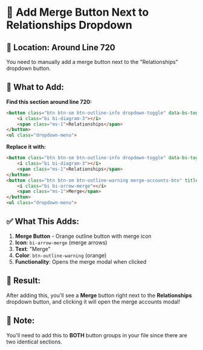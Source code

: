 # 🔧 **Add Merge Button Next to Relationships Dropdown**

## 📍 **Location: Around Line 720**

You need to manually add a merge button next to the "Relationships" dropdown button.

## 📝 **What to Add:**

**Find this section around line 720:**
```html
<button class="btn btn-sm btn-outline-info dropdown-toggle" data-bs-toggle="dropdown" title="Parent-Child Actions">
    <i class="bi bi-diagram-3"></i>
    <span class="ms-1">Relationships</span>
</button>
<ul class="dropdown-menu">
```

**Replace it with:**
```html
<button class="btn btn-sm btn-outline-info dropdown-toggle" data-bs-toggle="dropdown" title="Parent-Child Actions">
    <i class="bi bi-diagram-3"></i>
    <span class="ms-1">Relationships</span>
</button>
<button class="btn btn-sm btn-outline-warning merge-accounts-btn" title="Merge Accounts" data-id="{{ $account->id }}">
    <i class="bi bi-arrow-merge"></i>
    <span class="ms-1">Merge</span>
</button>
<ul class="dropdown-menu">
```

## ✅ **What This Adds:**

1. **Merge Button** - Orange outline button with merge icon
2. **Icon**: `bi-arrow-merge` (merge arrows)
3. **Text**: "Merge" 
4. **Color**: `btn-outline-warning` (orange)
5. **Functionality**: Opens the merge modal when clicked

## 🎯 **Result:**
After adding this, you'll see a **Merge** button right next to the **Relationships** dropdown button, and clicking it will open the merge accounts modal!

## 🔄 **Note:**
You'll need to add this to **BOTH** button groups in your file since there are two identical sections.
